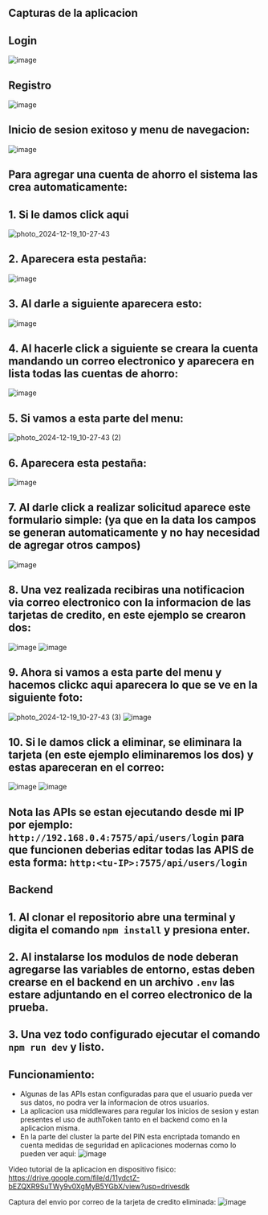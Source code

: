 ## Capturas de la aplicacion 

## Login
![image](https://github.com/user-attachments/assets/fe7dae42-3efb-4b8f-90be-6398d3b519fd)

## Registro
![image](https://github.com/user-attachments/assets/b2dcfa66-680d-48d6-b4b9-e9bd5929f3d1)

## Inicio de sesion exitoso y menu de navegacion:
![image](https://github.com/user-attachments/assets/5e37e938-eee9-4acb-b0dc-5aa8dd05ada5)

## Para agregar una cuenta de ahorro el sistema las crea automaticamente:
## 1. Si le damos click aqui
![photo_2024-12-19_10-27-43](https://github.com/user-attachments/assets/edeb55ca-1d4f-43a8-84a2-7b8f66deee5b)

## 2. Aparecera esta pestaña:
![image](https://github.com/user-attachments/assets/ab04054b-4927-4efc-a535-460464c1629e)

## 3. Al darle a siguiente aparecera esto:
![image](https://github.com/user-attachments/assets/1cabda86-b10c-4511-a847-562ee90ff0bc)

## 4. Al hacerle click a siguiente se creara la cuenta mandando un correo electronico y aparecera en lista todas las cuentas de ahorro:
![image](https://github.com/user-attachments/assets/28e8ae91-f5e0-4852-aca2-5dda4c105721)

## 5. Si vamos a esta parte del menu: 
![photo_2024-12-19_10-27-43 (2)](https://github.com/user-attachments/assets/35894e05-6aec-43e1-b56f-08713468972b)

## 6. Aparecera esta pestaña:
![image](https://github.com/user-attachments/assets/93e0274a-e9b3-448b-9cc8-6de714aff036)

## 7. Al darle click a realizar solicitud aparece este formulario simple: (ya que en la data los campos se generan automaticamente y no hay necesidad de agregar otros campos)
![image](https://github.com/user-attachments/assets/32a1b791-6cca-46bb-ac15-c8cd9806209d)

## 8. Una vez realizada recibiras una notificacion via correo electronico con la informacion de las tarjetas de credito, en este ejemplo se crearon dos: 
![image](https://github.com/user-attachments/assets/51376c08-aa55-4abc-ad0d-8dba7c0284e2)
![image](https://github.com/user-attachments/assets/57126f6e-2610-472c-bc47-5e6809193482)

## 9. Ahora si vamos a esta parte del menu y hacemos clickc aqui aparecera lo que se ve en la siguiente foto: 
![photo_2024-12-19_10-27-43 (3)](https://github.com/user-attachments/assets/a1d02d28-bbdd-40eb-9a2f-5b42a87097b0)
![image](https://github.com/user-attachments/assets/bb58f2cb-d3f5-42a4-9879-e5078ca8584d)

## 10. Si le damos click a eliminar, se eliminara la tarjeta (en este ejemplo eliminaremos los dos) y estas apareceran en el correo: 
![image](https://github.com/user-attachments/assets/11399230-0b54-4c55-817b-d3badc9d130d)
![image](https://github.com/user-attachments/assets/69da01cd-1bf1-478a-91fc-cc6f14c8ce2b)

## Nota las APIs se estan ejecutando desde mi IP por ejemplo: `http://192.168.0.4:7575/api/users/login` para que funcionen deberias editar todas las APIS de esta forma: `http:<tu-IP>:7575/api/users/login`

## Backend 

## 1. Al clonar el repositorio abre una terminal y digita el comando `npm install` y presiona enter.

## 2. Al instalarse los modulos de node deberan agregarse las variables de entorno, estas deben crearse en el backend en un archivo `.env` las estare adjuntando en el correo electronico de la prueba.

## 3. Una vez todo configurado ejecutar el comando `npm run dev` y listo. 

## Funcionamiento:
- Algunas de las APIs estan configuradas para que el usuario pueda ver sus datos, no podra ver la informacion de otros usuarios.
- La aplicacion usa middlewares para regular los inicios de sesion y estan presentes el uso de authToken tanto en el backend como en la aplicacion misma.
- En la parte del cluster la parte del PIN esta encriptada tomando en cuenta medidas de seguridad en aplicaciones modernas como lo pueden ver aqui:
![image](https://github.com/user-attachments/assets/8feea9ac-f889-49df-b088-de6a74ca7335)



Video tutorial de la aplicacion en dispositivo fisico: https://drive.google.com/file/d/11ydctZ-bEZQXR9SuTWy9v0XgMyB5YGbX/view?usp=drivesdk


Captura del envio por correo de la tarjeta de credito eliminada: 
![image](https://github.com/user-attachments/assets/9177ee87-7307-43af-ac51-9e2a25021c0b)






